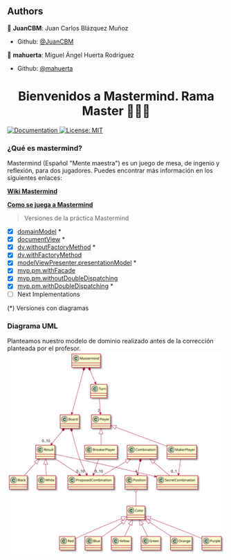 
## Authors

👤 **JuanCBM**: Juan Carlos Blázquez Muñoz
* Github: [@JuanCBM](https://github.com/JuanCBM)

👤 **mahuerta**: Miguel Ángel Huerta Rodríguez
* Github: [@mahuerta](https://github.com/mahuerta)

<h1 align="center">Bienvenidos a Mastermind. Rama Master   👨🏻‍💻   </h1>
<p>
  <a href="/docs" target="_blank">
    <img alt="Documentation" src="https://img.shields.io/badge/documentation-yes-brightgreen.svg" />
  </a>
  <a href="#" target="_blank">
    <img alt="License: MIT" src="https://img.shields.io/badge/License-MIT-yellow.svg" />
  </a>
</p>

### ¿Qué es mastermind?

Mastermind (Español "Mente maestra") es un juego de mesa, de ingenio y reflexión, para dos jugadores.
Puedes encontrar más información en los siguientes enlaces:

**[Wiki Mastermind](https://en.wikipedia.org/wiki/Mastermind_(board_game))**

**[Como se juega a Mastermind](https://www.youtube.com/watch?v=2-hTeg2M6GQ)**

> Versiones de la práctica Mastermind
- [x] [domainModel](https://github.com/mahuerta/MasterMind/tree/domainModel) *
- [x] [documentView](https://github.com/mahuerta/MasterMind/tree/documentView) *
- [x] [dv.withoutFactoryMethod](https://github.com/mahuerta/MasterMind/tree/dv.withoutFactoryMethod) *
- [x] [dv.withFactoryMethod](https://github.com/mahuerta/MasterMind/tree/dv.withFactoryMethod)
- [x] [modelViewPresenter.presentationModel](https://github.com/mahuerta/MasterMind/tree/modelViewPresenter.presentationModel) *
- [x] [mvp.pm.withFacade](https://github.com/mahuerta/MasterMind/tree/mvp.pm.withFacade)
- [x] [mvp.pm.withoutDoubleDispatching](https://github.com/mahuerta/MasterMind/tree/mvp.pm.withoutDoubleDispatching)
- [x] [mvp.pm.withDoubleDispatching](https://github.com/mahuerta/MasterMind/tree/mvp.pm.withDoubleDispatching) *
- [ ] Next Implementations

(*) Versiones con diagramas
 
### Diagrama UML
Planteamos nuestro modelo de dominio realizado antes de la corrección planteada por el profesor.
![ModeloDeDominio](docs/images/ModeloDeDominio.svg)

